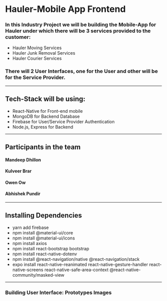 # Hauler-Mobile App Frontend
### In this Industry Project we will be building the Mobile-App for Hauler under which there will be 3 services provided to the customer:
* Hauler Moving Services
* Hauler Junk Removal Services
* Hauler Courier Services
### There will 2 User Interfaces, one for the User and other will be for the Service Provider.
---
## Tech-Stack will be using:
* React-Native for Front-end mobile
* MongoDB for Backend Database
* Firebase for User/Service Provider Authentication
* Node.js, Express for Backend 
---
## Participants in the team
#### Mandeep Dhillon
#### Kulveer Brar
#### Owen Ow
#### Abhishek Pundir
---
## Installing Dependencies
* yarn add firebase
* npm install @material-ui/core
* npm install @material-ui/icons
* npm install axios
* npm install react-bootstrap bootstrap
* npm install react-native-dotenv
* npm install @react-navigation/native @react-navigation/stack
* expo install react-native-reanimated react-native-gesture-handler react-native-screens react-native-safe-area-context @react-native-community/masked-view
---
### Building User Interface: Prototypes Images
